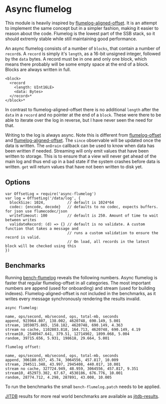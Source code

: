 # Async flumelog

This module is heavily inspired by [flumelog-aligned-offset]. It is an
attempt to implement the same concept but in a simpler fashion, making
it easier to reason about the code.  Flumelog is the lowest part of
the SSB stack, so it should extremly stable while still maintaining
good performance.

An async flumelog consists of a number of `blocks`, that contain a
number of `record`s. A `record` is simply it's `length`, as a 16-bit
unsigned integer, followed by the `data` bytes. A record must be in
one and only one block, which means there probably will be some empty
space at the end of a block.  Blocks are always written in full.

```
<block>
  <record
    <length: UInt16LE>
    <data: Bytes>
  </record>*
</block>*
```

In contrast to flumelog-aligned-offset there is no additional `length`
after the `data` in a `record` and no pointer at the end of a
`block`. These were there to be able to iterate over the log in
reverse, but I have never seen the need for that.

Writing to the log is always async. Note this is different from
[flumelog-offset] and [flumelog-aligned-offset]. The `since`
observable will be updated once the data is written. The `onDrain`
callback can be used to know when data has been written if
needed. Streaming will only emit values that have been written to
storage. This is to ensure that a view will never get ahead of the
main log and thus end up in a bad state if the system crashes before
data is written. `get` will return values that have not been written
to disk yet.

## Options

```
var OffsetLog = require('async-flumelog')
var log = OffsetLog('/data/log', {
  blockSize: 1024,          // default is 1024*64
  codec: {encode, decode}   // defaults to no codec, expects buffers. for json use flumecodec/json
  writeTimeout: 100         // default is 250. Amount of time to wait between writes
  validateRecord: (d) => {} // default is no validate. A custom function that takes a message and
                            // runs a custom validation to ensure the record is valid.
                            // On load, all records in the latest block will be checked using this
})
```

## Benchmarks

Running [bench-flumelog] reveals the following numbers. Async flumelog
is faster that regular flumelog-offset in all categories. The most
important numbers are append (used for onboarding) and stream (used
for building indexes). Flumelog-aligned-offset is not included in the
benchmarks, as it writes every message synchronously rendering the
results invalid.

```
async flumelog:

name, ops/second, mb/second, ops, total-mb, seconds
append, 923964.807, 138.002, 4620748, 690.149, 5.001
stream, 1059075.865, 158.182, 4620748, 690.149, 4.363
stream no cache, 1102803.818, 164.713, 4620748, 690.149, 4.19
stream10, 2540947.641, 379.51, 12714902, 1899.068, 5.004
random, 39715.656, 5.931, 198618, 29.664, 5.001

flumelog offset:

name, ops/second, mb/second, ops, total-mb, seconds
append, 306180.037, 45.74, 3064556, 457.817, 10.009
stream, 294511.348, 43.997, 2945408, 440.017, 10.001
stream no cache, 327724.949, 48.959, 3064556, 457.817, 9.351
stream10, 452973.302, 67.67, 4530186, 676.776, 10.001
random, 28774.712, 4.298, 287891, 43.008, 10.005
```

To run the benchmarks the small `bench-flumelog.patch` needs to be
applied.

[JITDB] results for more real world benchmarks are available as [jitdb-results].

[flumelog-aligned-offset]: https://github.com/flumedb/flumelog-aligned-offset/
[flumelog-offset]: https://github.com/flumedb/flumelog-offset/
[bench-flumelog]: https://github.com/flumedb/bench-flumelog
[JITDB]: https://github.com/arj03/jitdb/
[jitdb-results]: https://github.com/arj03/jitdb/blob/master/bench.txt
